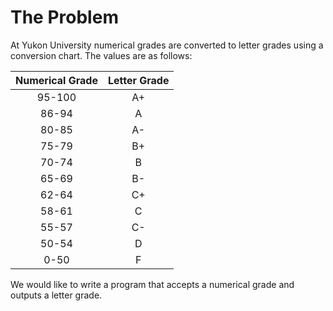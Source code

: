 # The Problem

At Yukon University numerical grades are converted to letter grades
using a conversion chart. The values are as follows:

| Numerical Grade |  Letter Grade |
|:---------------:|:-------------:|
| 95-100          |  A+           |
| 86-94           |  A            |
| 80-85           |  A-           |
| 75-79           |  B+           |
| 70-74           |  B            |
| 65-69           |  B-           |
| 62-64           |  C+           |
| 58-61           |  C            |
| 55-57           |  C-           |
| 50-54           |  D            |
| 0-50            |  F            |
  
We would like to write a program that accepts a numerical grade and
outputs a letter grade.
